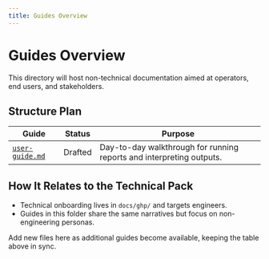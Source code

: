 ```yaml
---
title: Guides Overview
---
```


# Guides Overview

This directory will host non-technical documentation aimed at operators, end users, and stakeholders.

## Structure Plan

| Guide | Status | Purpose |
| ----- | ------ | ------- |
| [`user-guide.md`](user-guide.md) | Drafted | Day-to-day walkthrough for running reports and interpreting outputs. |

## How It Relates to the Technical Pack

- Technical onboarding lives in `docs/ghp/` and targets engineers.
- Guides in this folder share the same narratives but focus on non-engineering personas.

Add new files here as additional guides become available, keeping the table above in sync.
